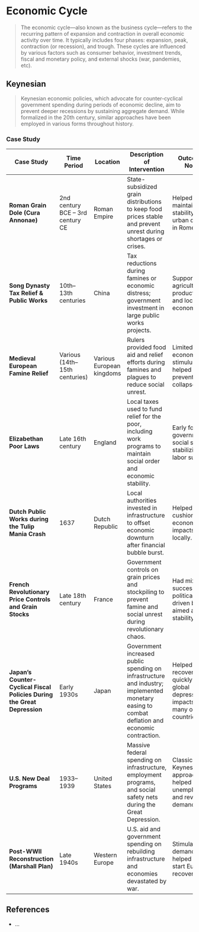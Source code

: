 # Economic Cycle

> The economic cycle—also known as the business cycle—refers to the recurring pattern of expansion and contraction in overall economic activity over time. It typically includes four phases: expansion, peak, contraction (or recession), and trough. These cycles are influenced by various factors such as consumer behavior, investment trends, fiscal and monetary policy, and external shocks (war, pandemies, etc).

## Keynesian

> Keynesian economic policies, which advocate for counter-cyclical government spending during periods of economic decline, aim to prevent deeper recessions by sustaining aggregate demand. While formalized in the 20th century, similar approaches have been employed in various forms throughout history.

### Case Study

| **Case Study**                                                           | **Time Period**                  | **Location**              | **Description of Intervention**                                                                                                                | **Outcome / Notes**                                                                         |
| ------------------------------------------------------------------------ | -------------------------------- | ------------------------- | ---------------------------------------------------------------------------------------------------------------------------------------------- | ------------------------------------------------------------------------------------------- |
| **Roman Grain Dole (Cura Annonae)**                                      | 2nd century BCE – 3rd century CE | Roman Empire              | State-subsidized grain distributions to keep food prices stable and prevent unrest during shortages or crises.                                 | Helped maintain social stability and urban demand in Rome.                                  |
| **Song Dynasty Tax Relief & Public Works**                               | 10th–13th centuries              | China                     | Tax reductions during famines or economic distress; government investment in large public works projects.                                      | Supported agricultural productivity and local economies.                                    |
| **Medieval European Famine Relief**                                      | Various (14th–15th centuries)    | Various European kingdoms | Rulers provided food aid and relief efforts during famines and plagues to reduce social unrest.                                                | Limited economic stimulus but helped prevent social collapse.                               |
| **Elizabethan Poor Laws**                                                | Late 16th century                | England                   | Local taxes used to fund relief for the poor, including work programs to maintain social order and economic stability.                         | Early form of government social support, stabilizing labor supply.                          |
| **Dutch Public Works during the Tulip Mania Crash**                      | 1637                             | Dutch Republic            | Local authorities invested in infrastructure to offset economic downturn after financial bubble burst.                                         | Helped to cushion economic impacts locally.                                                 |
| **French Revolutionary Price Controls and Grain Stocks**                 | Late 18th century                | France                    | Government controls on grain prices and stockpiling to prevent famine and social unrest during revolutionary chaos.                            | Had mixed success; often politically driven but aimed at stability.                         |
| **Japan’s Counter-Cyclical Fiscal Policies During the Great Depression** | Early 1930s                      | Japan                     | Government increased public spending on infrastructure and industry; implemented monetary easing to combat deflation and economic contraction. | Helped Japan recover more quickly from global depression impacts than many other countries. |
| **U.S. New Deal Programs**                                               | 1933–1939                        | United States             | Massive federal spending on infrastructure, employment programs, and social safety nets during the Great Depression.                           | Classic Keynesian approach; helped reduce unemployment and revive demand.                   |
| **Post-WWII Reconstruction (Marshall Plan)**                             | Late 1940s                       | Western Europe            | U.S. aid and government spending on rebuilding infrastructure and economies devastated by war.                                                 | Stimulated demand and helped jump-start European recovery.                                  |

## References

- ...
